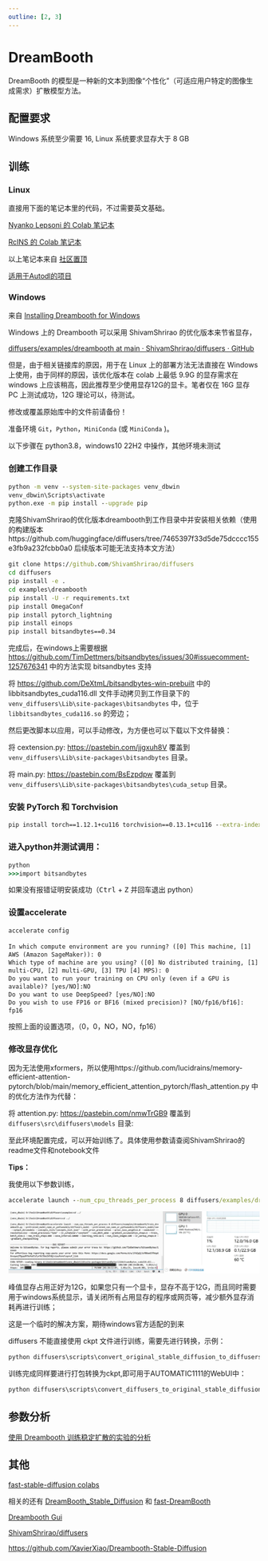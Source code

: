 ```yaml
---
outline: [2, 3]
---
```



# DreamBooth

DreamBooth 的模型是一种新的文本到图像“个性化”（可适应用户特定的图像生成需求）扩散模型方法。

## 配置要求

Windows 系统至少需要 16, Linux 系统要求显存大于 8 GB

## 训练

### Linux

直接用下面的笔记本里的代码，不过需要英文基础。

[Nyanko Lepsoni 的 Colab 笔记本](https://colab.research.google.com/drive/17yM4mlPVOFdJE_81oWBz5mXH9cxvhmz8)

[RcINS 的 Colab 笔记本](https://colab.research.google.com/drive/1C1vVZ59S4kWfL7jIsczyLpmxbD4cOA-k)

以上笔记本来自 [社区置顶](https://t.me/StableDiffusion_CN/196744)

[适用于Autodl的项目](https://github.com/crosstyan/dreambooth-scripts-for-autodl)

### Windows

来自 [Installing Dreambooth for Windows](https://gist.github.com/Summersoff/70861d757a40c153c5802dc8c4ed68c0)

Windows 上的 Dreambooth 可以采用 ShivamShrirao 的优化版本来节省显存，

[diffusers/examples/dreambooth at main · ShivamShrirao/diffusers · GitHub](https://github.com/ShivamShrirao/diffusers/tree/main/examples/dreambooth)

但是，由于相关链接库的原因，用于在 Linux 上的部署方法无法直接在 Windows 上使用，由于同样的原因，该优化版本在 colab 上最低 9.9G 的显存需求在 windows 上应该稍高，因此推荐至少使用显存12G的显卡。笔者仅在 16G 显存 PC 上测试成功，12G 理论可以，待测试。

修改或覆盖原始库中的文件前请备份！

准备环境 `Git`，`Python`，`MiniConda` (或 `MiniConda` )。

以下步骤在 python3.8，windows10 22H2 中操作，其他环境未测试

### 创建工作目录

```cmd
python -m venv --system-site-packages venv_dbwin
venv_dbwin\Scripts\activate
python.exe -m pip install --upgrade pip
```

克隆ShivamShrirao的优化版本dreambooth到工作目录中并安装相关依赖（使用的构建版本https://github.com/huggingface/diffusers/tree/7465397f33d5de75dcccc155e3fb9a232fcbb0a0 后续版本可能无法支持本文方法）

```cmd
git clone https://github.com/ShivamShrirao/diffusers
cd diffusers
pip install -e .
cd examples\dreambooth
pip install -U -r requirements.txt
pip install OmegaConf
pip install pytorch_lightning
pip install einops
pip install bitsandbytes==0.34
```

完成后，在windows上需要根据 https://github.com/TimDettmers/bitsandbytes/issues/30#issuecomment-1257676341 中的方法实现 bitsandbytes 支持

将 https://github.com/DeXtmL/bitsandbytes-win-prebuilt 中的 libbitsandbytes_cuda116.dll 文件手动拷贝到工作目录下的 `venv_diffusers\Lib\site-packages\bitsandbytes` 中，位于 `libbitsandbytes_cuda116.so` 的旁边；

然后更改脚本以应用，可以手动修改，为方便也可以下载以下文件替换：

将 cextension.py: https://pastebin.com/jjgxuh8V 覆盖到 `venv_diffusers\Lib\site-packages\bitsandbytes` 目录。

将 main.py: https://pastebin.com/BsEzpdpw 覆盖到 `venv_diffusers\Lib\site-packages\bitsandbytes\cuda_setup` 目录。

### 安装 PyTorch 和 Torchvision

```cmd
pip install torch==1.12.1+cu116 torchvision==0.13.1+cu116 --extra-index-url https://download.pytorch.org/whl/cu116
```

### 进入python并测试调用：

```cmd
python
>>>import bitsandbytes
```

如果没有报错证明安装成功（<kbd>Ctrl</kbd> + <kbd>Z</kbd> 并回车退出 python）

### 设置accelerate

```
accelerate config

In which compute environment are you running? ([0] This machine, [1] AWS (Amazon SageMaker)): 0
Which type of machine are you using? ([0] No distributed training, [1] multi-CPU, [2] multi-GPU, [3] TPU [4] MPS): 0
Do you want to run your training on CPU only (even if a GPU is available)? [yes/NO]:NO
Do you want to use DeepSpeed? [yes/NO]:NO
Do you wish to use FP16 or BF16 (mixed precision)? [NO/fp16/bf16]: fp16
```

按照上面的设置选项，（0，0，NO，NO，fp16）

### 修改显存优化

因为无法使用xformers，所以使用https://github.com/lucidrains/memory-efficient-attention-pytorch/blob/main/memory_efficient_attention_pytorch/flash_attention.py
中的优化方法作为代替：

将 attention.py: https://pastebin.com/nmwTrGB9 覆盖到 `diffusers\src\diffusers\models` 目录:

至此环境配置完成，可以开始训练了。具体使用参数请查阅ShivamShrirao的readme文件和notebook文件

**Tips：**

我使用以下参数训练，

```cmd
accelerate launch --num_cpu_threads_per_process 8 diffusers/examples/dreambooth/train_dreambooth.py --pretrained_model_name_or_path=models/diffusers_model --pretrained_vae_name_or_path=models/diffusers_model/vae --output_dir=models --concepts_list="concepts_list.json" --with_prior_preservation --prior_loss_weight=1.0 --seed=1337 --resolution=512 --mixed_precision="fp16" --lr_scheduler="constant" --use_8bit_adam --gradient_accumulation_steps=1 --train_batch_size=1 --max_train_steps=800 --save_interval=10000 --learning_rate=1e-6 --num_class_images=100 --lr_warmup_steps=0 --gradient_checkpointing
```

![image](../../assets/dreambooth-cmd.webp)

峰值显存占用正好为12G，如果您只有一个显卡，显存不高于12G，而且同时需要用于windows系统显示，请关闭所有占用显存的程序或网页等，减少额外显存消耗再进行训练；

这是一个临时的解决方案，期待windows官方适配的到来

diffusers 不能直接使用 ckpt 文件进行训练，需要先进行转换，示例：

```cmd
python diffusers\scripts\convert_original_stable_diffusion_to_diffusers.py  --checkpoint_path model.ckpt  --original_config_file v1-inference.yaml  --scheduler_type ddim  --dump_path models/diffusers_model
```

训练完成同样要进行打包转换为ckpt,即可用于AUTOMATIC1111的WebUI中：

```cmd
python diffusers\scripts\convert_diffusers_to_original_stable_diffusion.py  --model_path models/resultModel  --checkpoint_path result.ckpt  --half
```

## 参数分析

[使用 Dreambooth 训练稳定扩散的实验的分析](https://wandb.ai/psuraj/dreambooth/reports/Dreambooth-training-analysis--VmlldzoyNzk0NDc3)

## 其他 

[fast-stable-diffusion colabs](https://github.com/TheLastBen/fast-stable-diffusion)

相关的还有 [DreamBooth_Stable_Diffusion](https://colab.research.google.com/github/ShivamShrirao/diffusers/blob/main/examples/dreambooth/DreamBooth_Stable_Diffusion.ipynb#scrollTo=K6xoHWSsbcS3) 和 
[fast-DreamBooth](https://colab.research.google.com/github/TheLastBen/fast-stable-diffusion/blob/main/fast-DreamBooth.ipynb)


[Dreambooth Gui](https://github.com/AUTOMATIC1111/stable-diffusion-webui/discussions/2927)

[ShivamShrirao/diffusers](https://github.com/ShivamShrirao/diffusers/tree/main/examples/dreambooth)

<!--
[飞桨dreambooth训练教程](https://docs.qq.com/doc/DUHVuZ3BNV0FkT1R6)
-->

https://github.com/XavierXiao/Dreambooth-Stable-Diffusion

